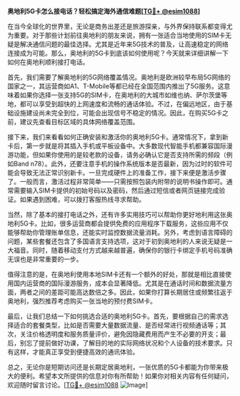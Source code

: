 **奥地利5G卡怎么接电话？轻松搞定海外通信难题[[TG💪+ @esim1088](https://t.me/s/esim1088)]**

在当今全球化的世界里，无论是商务出差还是旅游探亲，与外界保持联系都变得尤为重要。对于那些计划前往奥地利的朋友来说，拥有一张适合当地使用的SIM卡无疑是解决通信问题的最佳选择。尤其是近年来5G技术的普及，让高速稳定的网络连接成为可能。那么，奥地利的5G卡到底该如何使用呢？今天就来详细讲解一下如何在奥地利顺利接打电话。

首先，我们需要了解奥地利的5G网络覆盖情况。奥地利是欧洲较早布局5G网络的国家之一，其运营商如A1、T-Mobile等都已经在全国范围内推出了5G服务。这意味着如果你选择一张支持5G的SIM卡，在奥地利的大城市如维也纳、萨尔茨堡等地，都可以享受到超快的上网速度和流畅的通话体验。不过，在偏远地区，由于基础设施建设尚未完全到位，可能会出现信号不稳定的情况。因此，在购买5G卡之前，建议先查看目标区域的具体网络覆盖范围。

接下来，我们来看看如何正确安装和激活你的奥地利5G卡。通常情况下，拿到新卡后，第一步就是将其插入手机或平板设备中。大多数现代智能手机都兼容国际漫游功能，但如果你使用的是较老款的设备，请务必确认它是否支持所需的频段（例如Band n78）。此外，还要注意手机的操作系统版本是否最新，因为过时的软件可能会导致无法正常识别新卡。一旦完成硬件上的准备工作，接下来便是激活步骤了。一般而言，激活过程非常简单——只需按照包装内附带的说明书操作即可。通常需要输入SIM卡提供的初始号码以及密码，然后通过短信或者网页链接完成验证。如果遇到困难，可以拨打客服热线寻求帮助。

当然，除了基本的接打电话之外，还有许多实用技巧可以帮助你更好地利用这张奥地利5G卡。比如，很多运营商都会提供免费的应用程序下载服务，这些应用不仅能够帮助你管理账单信息，还能实时监控数据流量消耗。另外，考虑到语言障碍的问题，某些套餐还包含了多国语言支持选项，这对于初到奥地利的人来说无疑是一大福音。同时，随着移动支付方式越来越普遍，确保你的银行卡绑定手机号码准确无误也是非常重要的一步。

值得注意的是，在奥地利使用本地SIM卡还有一个额外的好处，那就是相比直接使用国内运营商的国际漫游服务，成本会显著降低。尤其是在通话时间和数据流量方面，两者之间的差距可能高达数倍之多。因此，如果你打算长期居住或频繁往返于奥地利，强烈推荐考虑购买一张当地的预付费SIM卡。

最后，让我们总结一下如何挑选合适的奥地利5G卡。首先，要根据自己的需求选择适合的套餐类型，比如是否需要大量数据流量、是否经常进行视频通话等；其次，关注价格透明度和服务质量评价，避免因隐藏费用而产生不必要的开支；最后，别忘了提前做好功课，了解目的地的实际网络状况和个人设备的技术要求。只有这样，才能真正享受到便捷高效的通讯体验。

总之，无论你是短期访问还是长期定居奥地利，一张优质的5G卡都能为你带来极大的便利。希望本文所提供的信息对你有所帮助！如果你对相关内容有任何疑问，欢迎随时留言讨论。[[TG💪+ @esim1088](https://t.me/s/esim1088) ![Image](https://i.postimg.cc/4NQfJmqS/Snipaste-2025-05-13-00-14-12.png)]
